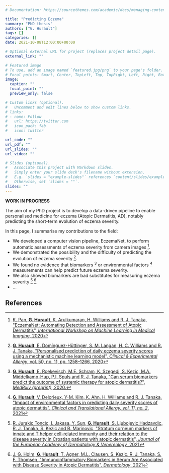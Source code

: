 ```yaml
---
# Documentation: https://sourcethemes.com/academic/docs/managing-content/

title: "Predicting Eczema"
summary: "PhD thesis"
authors: ["G. Hurault"]
tags: []
categories: []
date: 2021-10-08T12:00:00+00:00

# Optional external URL for project (replaces project detail page).
external_link: ""

# Featured image
# To use, add an image named `featured.jpg/png` to your page's folder.
# Focal points: Smart, Center, TopLeft, Top, TopRight, Left, Right, BottomLeft, Bottom, BottomRight.
image:
  caption: ""
  focal_point: ""
  preview_only: false

# Custom links (optional).
#   Uncomment and edit lines below to show custom links.
# links:
# - name: Follow
#   url: https://twitter.com
#   icon_pack: fab
#   icon: twitter

url_code: ""
url_pdf: ""
url_slides: ""
url_video: ""

# Slides (optional).
#   Associate this project with Markdown slides.
#   Simply enter your slide deck's filename without extension.
#   E.g. `slides = "example-slides"` references `content/slides/example-slides.md`.
#   Otherwise, set `slides = ""`.
slides: ""
---
```


**WORK IN PROGRESS**

The aim of my PhD project is to develop a data-driven pipeline to enable personalised medicine for eczema (Atopic Dermatitis, AD), notably predicting the short-term evolution of eczema severity.

In this page, I summarise my contributions to the field:

- We developed a computer vision pipeline, EczemaNet, to perform automatic assessments of eczema severity from camera images [^2020-eczemanet].
- We demonstrated the possibility and the difficulty of predicting the evolution of eczema severity [^2020-mechanistic-ml].
- We found no evidence that biomarkers [^2020-ssm-biomarkers] or environmental factors [^2020-pollution] measurements can help predict future eczema severity.
- We also showed biomarkers are bad substitutes for measuring eczema severity [^2021-croatian] [^2021-jesper].
- ...

<!---

- We demonstrated that eczema segmentation data are not reliable and could result in biases in algorithms assessing eczema severity from digital images [^irr-images].
- We developed a computational framework, EczemaPred, available as a R package, to develop models for predicting eczema severity[^eczemapred-poscorad].
- We showed the importance of the measurement instrument in predicting eczema severity, and that "objective" scores measuring physical signs of eczema[^eczemapred-poscorad] are easier to predict than "subjective" scores measuring symptoms as experienced by patients[^eczemapred-poem].
- We used Bayesian Decision Analysis to generate personalised treatment recommendations[^eczematreat].
- We demonstrated how we can improve the quality of high-frequency but low-quality severity self-assessments using low-frequency but high-quality clinical severity assessments[^eczematreat].

[^irr-images]: ...

[^eczemapred-poscorad]: ...

[^eczemapred-poem]: ...

[^eczematreat]: ...

--->

## References

[^2020-eczemanet]: [K. Pan,  **G. Hurault**, K. Arulkumaran, H. Williams and R. J. Tanaka,
"EczemaNet: Automating Detection and Assessment of Atopic Dermatitis",
*International Workshop on Machine Learning in Medical Imaging*, 2020](https://doi.org/10.1007/978-3-030-59861-7_23)

[^2020-mechanistic-ml]: [**G. Hurault**, E. Domínguez-Hüttinger, S. M. Langan, H. C. Williams and R. J. Tanaka,
"Personalised prediction of daily eczema severity scores using a mechanistic machine learning model",
*Clinical \& Experimental Allergy*, vol. 50, no. 11, pp. 1258–1266, 2020](https://doi.org/10.1111/cea.13717)

[^2020-ssm-biomarkers]: [**G. Hurault**, E. Roekevisch, M.E. Schram, K. Szegedi, S. Kezic, M.A. Middelkamp-Hup, P.I. Spuls and R. J. Tanaka,
"Can serum biomarkers predict the outcome of systemic therapy for atopic dermatitis?",
*MedRxiv (preprint)*, 2020.](https://doi.org/10.1101/2020.12.02.20242404)

[^2021-croatian]: [R. Jurakic Toncic, I. Jakasa, Y. Sun, **G. Hurault**, S. Ljubojevic Hadzavdic, R. J. Tanaka, S. Kezic and B. Marinovic,
"Stratum corneum markers of innate and T helper cell-related immunity and their relation to the disease severity in Croatian patients with atopic dermatitis",
*Journal of the European Academy of Dermatology \& Venereology*, 2021](https://doi.org/10.1111/jdv.17132)

[^2021-jesper]: [J. G. Holm, **G. Hurault**, T. Agner, M.L. Clausen, S. Kezic, R. J. Tanaka, S. F. Thomsen,
"Immunoinflammatory Biomarkers in Serum Are Associated with Disease Severity in Atopic Dermatitis",
*Dermatology*, 2021](https://doi.org/10.1159/000514503)

[^2020-pollution]: [**G. Hurault**, V. Delorieux, Y-M. Kim, K. Ahn, H. Williams and R. J. Tanaka,
"Impact of environmental factors in predicting daily severity scores of atopic dermatitis",
*Clinical and Translational Allergy, vol. 11, no. 2*, 2021](https://doi.org/10.1002/clt2.12019)

